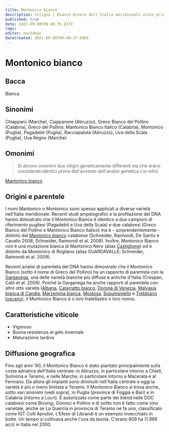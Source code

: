 ```yaml
---
title: Montonico bianco
description: Vitigno | Bianco minore dell'Italia meridionale usato principalmente in blend
published: true
date: 2021-09-08T09:46:35.837Z
tags: 
editor: markdown
dateCreated: 2021-09-08T09:40:37.600Z
---
```


# Montonico bianco

## Bacca
Bianca

## Sinonimi
Chiapparù (Marche), Ciapparone (Abruzzo), Greco Bianco del Pollino (Calabria), Greco del Pollino, Mantonico Bianco Italico (Calabria), Montonico (Puglia), Pagadebit (Puglia), Racciapaluta (Abruzzo), Uva della Scala (Puglia), Uva Regno (Marche)

## Omonimi
> Si dicono omonimi due vitigni geneticamente differenti ma che erano considerati identici prima dell'avvento dell'analisi genetica
{.is-info}

[Mantonico bianco](/vitigni/Italia/mantonico-bianco)


## Origini e parentele
I nomi Mantonico o Montonico sono spesso applicati a diverse varietà nell'Italia meridionale. Recenti studi ampelografici e la profilazione del DNA hanno dimostrato che il Montonico Bianco è identico a due campioni di riferimento pugliesi (Pagadebit e Uva della Scala) e due calabresi (Greco Bianco del Pollino e Mantonico Bianco Italico) ma è - sorprendentemente - distinto dal [Mantonico bianco](/vitigni/Italia/mantonico-bianco) calabrese (Schneider, Raimondi, De Santis e Cavallo 2008; Schneider, Raimondi et al. 2009). Inoltre, Montonico Bianco non è una mutazione bianca di Mantonico Nero (alias [Castiglione](/vitigni/Italia/castiglione)) ed è distinto da Montonico di Rogliano (alias GUARDAVALLE; Schneider, Raimondi et al. 2009).

Recenti analisi di parentela del DNA hanno dimostrato che il Montonico Bianco (sotto il nome di Greco del Pollino) ha un rapporto di parentela con la [Garganega](/vitigni/Italia/garganega), una delle varietà bianche più diffuse e antiche d'Italia (Crespan, Calò et al. 2008). Poiché la Garganega ha anche rapporti di parentela con altre otto varietà ([Albana](/vitigni/Italia/albana), [Catarratto bianco](/vitigni/Italia/catarratto-bianco), [Dorona di Venezia](/vitigni/Italia/dorona-di-venezia), [Malvasia bianca di Candia](/vitigni/Italia/malvasia-bianca-di-candia), [Marzemina bianca](/vitigni/Italia/marzemina-bianca), [Mostosa](/vitigni/Italia/mostosa), [Susumaniello](/vitigni/Italia/susumaniello) e [Trebbiano toscano](/vitigni/Italia/trebbiano-toscano)), il Montonico Bianco è o loro fratellastro o loro nonno.

## Caratteristiche viticole

- Vigoroso
- Buona resistenza al gelo invernale
- Maturazione tardiva
## Diffusione geografica

Fino agli anni '60, il Montonico Bianco è stato piantato principalmente sulla costa adriatica dell'Italia centrale: in Abruzzo, in particolare intorno a Chieti, Sulmona e Teramo, e nelle Marche, in particolare intorno a Macerata e al Fermano. Da allora gli impianti sono diminuiti nell'Italia centrale e oggi la varietà è più o meno limitata a Teramo. Il Montonico Bianco si trova anche, sotto vari sinonimi (vedi sopra), in Puglia (province di Foggia e Bari) e in Calabria (intorno a Locri). È autorizzato come parte dei blend nelle DOC calabresi come Bivongi, Donnici e Pollino e di solito non è fatto come vino varietale, anche se La Quercia in provincia di Teramo ne fa uno, classificato come IGT Colli Aprutini. L'Efeso di Librandi è un esempio invecchiato in botte. Un tempo si coltivava anche l'uva da tavola. C'erano 809 ha (1.999 acri) in Italia nel 2000.




